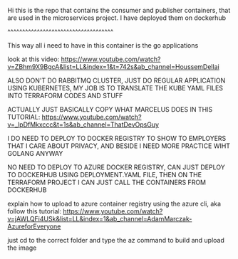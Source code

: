 Hi this is the repo that contains the consumer and publisher containers,
that are used in the microservices project. I have deployed them on dockerhub


^^^^^^^^^^^^^^^^^^^^^^^^^^^^^^^^^^^^


This way all i need to have in this container is the go applications

look at this video: https://www.youtube.com/watch?v=ZBhm9X9BgcA&list=LL&index=1&t=742s&ab_channel=HoussemDellai 



ALSO DON'T DO RABBITMQ CLUSTER, JUST DO REGULAR APPLICATION USING KUBERNETES, 
MY JOB IS TO TRANSLATE THE KUBE YAML FILES INTO TERRAFORM CODES AND STUFF




ACTUALLY JUST BASICALLY COPY WHAT MARCELUS DOES IN THIS TUTORIAL:
https://www.youtube.com/watch?v=_lpDfMkxccc&t=1s&ab_channel=ThatDevOpsGuy 

I DO NEED TO DEPLOY TO DOCKER REGISTRY TO SHOW TO EMPLOYERS THAT I CARE ABOUT PRIVACY, AND BESIDE
I NEED MORE PRACTICE WIHT GOLANG ANYWAY

NO NEED TO DEPLOY TO AZURE DOCKER REGISTRY, CAN JUST DEPLOY TO DOCKERHUB USING
DEPLOYMENT.YAML FILE, THEN ON THE TERRAFORM PROJECT I CAN JUST CALL THE CONTAINERS
FROM DOCKERHUB








explain how to upload to azure container registry using the azure cli, aka follow this tutorial:
https://www.youtube.com/watch?v=jAWLQFi4USk&list=LL&index=1&ab_channel=AdamMarczak-AzureforEveryone 

just cd to the correct folder and type the az command to build and upload the image
